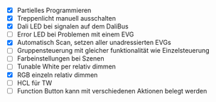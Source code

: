 - [X] Partielles Programmieren
- [X] Treppenlicht manuell ausschalten
- [X] Dali LED bei signalen auf dem DaliBus
- [ ] Error LED bei Problemen mit einem EVG
- [X] Automatisch Scan, setzen aller unadressierten EVGs
- [ ] Gruppensteuerung mit gleicher funktionalität wie Einzelsteuerung
- [ ] Farbeinstellungen bei Szenen
- [ ] Tunable White per relativ dimmen
- [X] RGB einzeln relativ dimmen
- [ ] HCL für TW
- [ ] Function Button kann mit verschiedenen Aktionen belegt werden